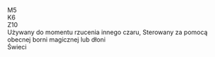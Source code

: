 M5  
K6  
Z10  
Używany do momentu rzucenia innego czaru, Sterowany za pomocą obecnej borni magicznej lub dłoni  
Świeci